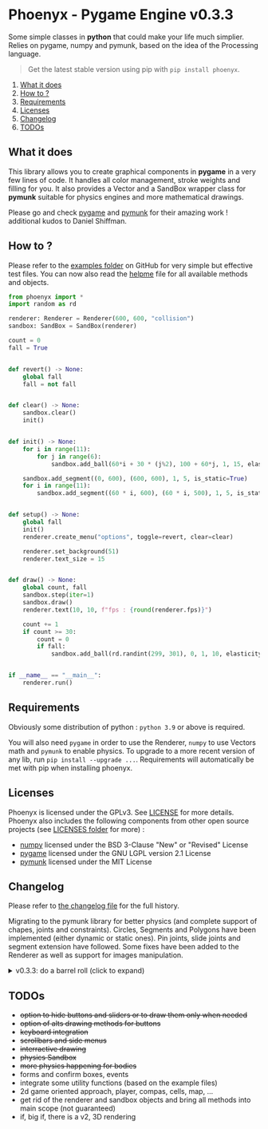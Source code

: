 # Phoenyx - Pygame Engine v0.3.3

Some simple classes in **python** that could make your life much simplier. Relies on pygame, numpy and pymunk, based on the idea of the Processing language.

> Get the latest stable version using pip with ``pip install phoenyx``.

1. [What it does](#what-it-does)
2. [How to ?](#how-to-)
3. [Requirements](#requirements)
4. [Licenses](#licenses)
5. [Changelog](#changelog)
6. [TODOs](#todos)

## What it does

This library allows you to create graphical components in **pygame** in a very few lines of code. It handles all color management, stroke weights and filling for you. It also provides a Vector and a SandBox wrapper class for **pymunk** suitable for physics engines and more mathematical drawings.

Please go and check [pygame](https://github.com/pygame/pygame.git) and [pymunk](https://github.com/viblo/pymunk.git) for their amazing work ! additional kudos to Daniel Shiffman.

## How to ?

Please refer to the [examples folder](examples/) on GitHub for very simple but effective test files. You can now also read the [helpme](helpme.md) file for all available methods and objects.

```py
from phoenyx import *
import random as rd

renderer: Renderer = Renderer(600, 600, "collision")
sandbox: SandBox = SandBox(renderer)

count = 0
fall = True


def revert() -> None:
    global fall
    fall = not fall


def clear() -> None:
    sandbox.clear()
    init()


def init() -> None:
    for i in range(11):
        for j in range(6):
            sandbox.add_ball(60*i + 30 * (j%2), 100 + 60*j, 1, 15, elasticity=.99, is_static=True)

    sandbox.add_segment((0, 600), (600, 600), 1, 5, is_static=True)
    for i in range(11):
        sandbox.add_segment((60 * i, 600), (60 * i, 500), 1, 5, is_static=True)


def setup() -> None:
    global fall
    init()
    renderer.create_menu("options", toggle=revert, clear=clear)

    renderer.set_background(51)
    renderer.text_size = 15


def draw() -> None:
    global count, fall
    sandbox.step(iter=1)
    sandbox.draw()
    renderer.text(10, 10, f"fps : {round(renderer.fps)}")

    count += 1
    if count >= 30:
        count = 0
        if fall:
            sandbox.add_ball(rd.randint(299, 301), 0, 1, 10, elasticity=.8)


if __name__ == "__main__":
    renderer.run()

```

## Requirements

Obviously some distribution of python : ``python 3.9`` or above is required.

You will also need ``pygame`` in order to use the Renderer, ``numpy`` to use Vectors math and ``pymunk`` to enable physics. To upgrade to a more recent version of any lib, run ``pip install --upgrade ...``. Requirements will automatically be met with pip when installing phoenyx.

## Licenses

Phoenyx is licensed under the GPLv3. See [LICENSE](LICENSE.txt) for more details. Phoenyx also includes the following components from other open source projects (see [LICENSES folder](LICENSES/) for more) :

* [numpy](https://numpy.org/) licensed under the BSD 3-Clause "New" or "Revised" License
* [pygame](https://www.pygame.org/) licensed under the GNU LGPL version 2.1 License
* [pymunk](http://www.pymunk.org/) licensed under the MIT License

## Changelog

Please refer to [the changelog file](changelog.md) for the full history.

Migrating to the pymunk library for better physics (and complete support of chapes, joints and constraints). Circles, Segments and Polygons have been implemented (either dynamic or static ones). Pin joints, slide joints and segment extension have followed. Some fixes have been added to the Renderer as well as support for images manipulation.

<details>
    <summary> v0.3.3: do a barrel roll (click to expand) </summary>

* you can get rid of a SandBox shape if you want to
* new methods for the Renderer to handle images and font changes
* new ScrollBar thing (type ``help(phoenyx.scrollbar.ScrollBar)`` to learn more)
* ScrollBar affects the Renderer view field of the main window
* actual animation for the ScrollBar item
* huge typo and format fix accross the entire repo

</details>

## TODOs

* ~~option to hide buttons and sliders or to draw them only when needed~~
* ~~option of alts drawing methods for buttons~~
* ~~keyboard integration~~
* ~~scrollbars and side menus~~
* ~~interractive drawing~~
* ~~physics Sandbox~~
* ~~more physics happening for bodies~~
* forms and confirm boxes, events
* integrate some utility functions (based on the example files)
* 2d game oriented approach, player, compas, cells, map, ...
* get rid of the renderer and sandbox objects and bring all methods into main scope (not guaranteed)
* if, big if, there is a v2, 3D rendering
